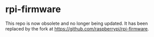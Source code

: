rpi-firmware
============

This repo is now obsolete and no longer being updated. It has been replaced by the fork at https://github.com/raspberrypi/rpi-firmware.
